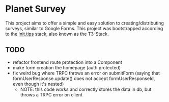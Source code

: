# Planet Survey

This project aims to offer a simple and easy solution to creating/distributing surveys, similar to Google Forms. This project was bootstrapped according to the [init.tips](https://init.tips) stack, also known as the T3-Stack.

## TODO

- refactor frontend route protection into a Component
- make form creation the homepage (auth protected)
- fix weird bug where TRPC throws an error on submitForm (saying that formUserResponse.update() does not accept formUserResponseId, even though it's nested)
    - NOTE: this code *works* and correctly stores the data in db, but throws a TRPC error on client